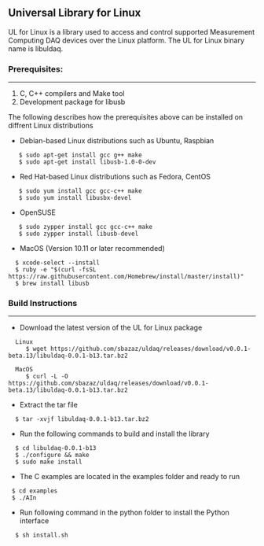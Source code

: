 ## Universal Library for Linux
UL for Linux is a library used to access and control supported Measurement Computing DAQ devices over the Linux platform. The UL for Linux binary name is libuldaq.
 
### Prerequisites:
---------------

  1. C, C++ compilers and Make tool
  2. Development package for libusb
  
  The following describes how the prerequisites above can be installed on diffrent Linux distributions
  
  - Debian-based Linux distributions such as Ubuntu, Raspbian
  
  ```
     $ sudo apt-get install gcc g++ make
     $ sudo apt-get install libusb-1.0-0-dev
  ```
  - Red Hat-based Linux distributions such as Fedora, CentOS
  
  ```
     $ sudo yum install gcc gcc-c++ make
     $ sudo yum install libusbx-devel
  ```
     
  - OpenSUSE 
  
  ```
     $ sudo zypper install gcc gcc-c++ make
     $ sudo zypper install libusb-devel
  ```
  
  - MacOS (Version 10.11 or later recommended)
  
  ```
    $ xcode-select --install
    $ ruby -e "$(curl -fsSL https://raw.githubusercontent.com/Homebrew/install/master/install)"
    $ brew install libusb
  ```

### Build Instructions
---------------------

- Download the latest version of the UL for Linux package

```
  Linux
     $ wget https://github.com/sbazaz/uldaq/releases/download/v0.0.1-beta.13/libuldaq-0.0.1-b13.tar.bz2
  
  MacOS
     $ curl -L -O https://github.com/sbazaz/uldaq/releases/download/v0.0.1-beta.13/libuldaq-0.0.1-b13.tar.bz2
 ``` 
 - Extract the tar file
 
```
  $ tar -xvjf libuldaq-0.0.1-b13.tar.bz2
```
  
- Run the following commands to build and install the library

```
  $ cd libuldaq-0.0.1-b13
  $ ./configure && make
  $ sudo make install
```
  
- The C examples are located in the examples folder and ready to run

```
 $ cd examples
 $ ./AIn
```

- Run following command in the python folder to install the Python interface
 
```
  $ sh install.sh
```
